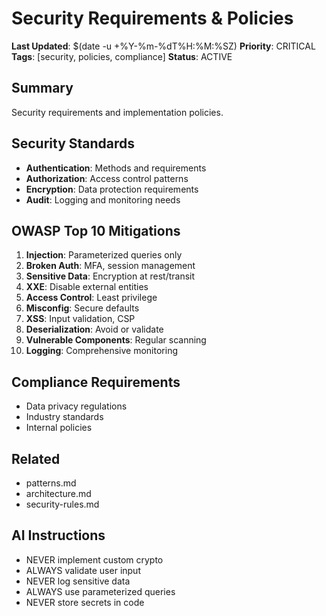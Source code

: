 # Security Requirements & Policies
**Last Updated**: $(date -u +%Y-%m-%dT%H:%M:%SZ)
**Priority**: CRITICAL
**Tags**: [security, policies, compliance]
**Status**: ACTIVE

## Summary
Security requirements and implementation policies.

## Security Standards
- **Authentication**: Methods and requirements
- **Authorization**: Access control patterns
- **Encryption**: Data protection requirements
- **Audit**: Logging and monitoring needs

## OWASP Top 10 Mitigations
1. **Injection**: Parameterized queries only
2. **Broken Auth**: MFA, session management
3. **Sensitive Data**: Encryption at rest/transit
4. **XXE**: Disable external entities
5. **Access Control**: Least privilege
6. **Misconfig**: Secure defaults
7. **XSS**: Input validation, CSP
8. **Deserialization**: Avoid or validate
9. **Vulnerable Components**: Regular scanning
10. **Logging**: Comprehensive monitoring

## Compliance Requirements
- Data privacy regulations
- Industry standards
- Internal policies

## Related
- patterns.md
- architecture.md
- security-rules.md

## AI Instructions
- NEVER implement custom crypto
- ALWAYS validate user input
- NEVER log sensitive data
- ALWAYS use parameterized queries
- NEVER store secrets in code
